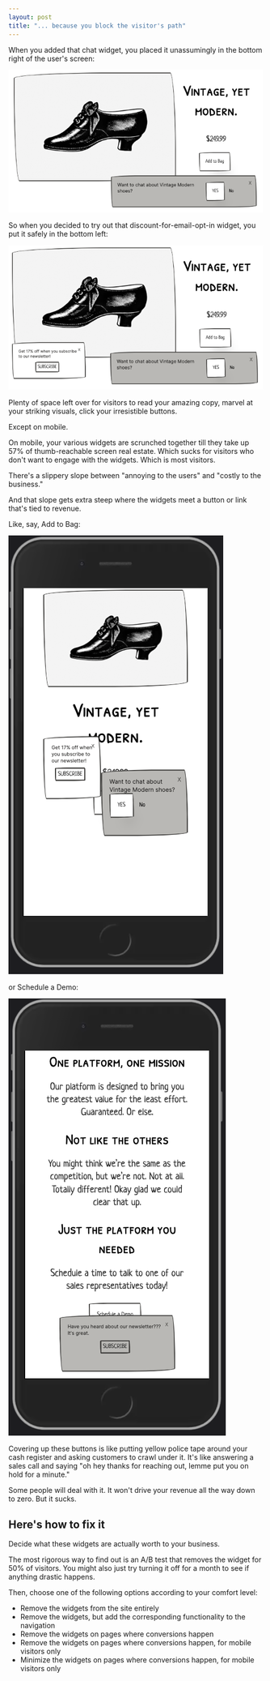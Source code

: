 ```yaml
---
layout: post
title: "... because you block the visitor's path"
---
```


When you added that chat widget, you placed it unassumingly in the bottom right of the user's screen:

![shoe store with a single widget](assets/images/one-widget.png)

So when you decided to try out that discount-for-email-opt-in widget, you put it safely in the bottom left:

![shoe store with two widgets](assets/images/two-widgets.png)

Plenty of space left over for visitors to read your amazing copy, marvel at your striking visuals, click your irresistible buttons.

Except on mobile.

On mobile, your various widgets are scrunched together till they take up 57% of thumb-reachable screen real estate. Which sucks for visitors who don't want to engage with the widgets. Which is most visitors.

There's a slippery slope between "annoying to the users" and "costly to the business."

And that slope gets extra steep where the widgets meet a button or link that's tied to revenue.

Like, say, Add to Bag:

![shoe store with two widgets blocking view on mobile](assets/images/two-widgets-mobile.png)

or Schedule a Demo:

![web page with "schedule a demo" button blocked by widget](assets/images/schedule-a-demo-blocked.png)

Covering up these buttons is like putting yellow police tape around your cash register and asking customers to crawl under it. It's like answering a sales call and saying "oh hey thanks for reaching out, lemme put you on hold for a minute."

Some people will deal with it. It won't drive your revenue all the way down to zero. But it sucks.

## Here's how to fix it

Decide what these widgets are actually worth to your business.

The most rigorous way to find out is an A/B test that removes the widget for 50% of visitors. You might also just try turning it off for a month to see if anything drastic happens.

Then, choose one of the following options according to your comfort level:

* Remove the widgets from the site entirely
* Remove the widgets, but add the corresponding functionality to the navigation
* Remove the widgets on pages where conversions happen
* Remove the widgets on pages where conversions happen, for mobile visitors only
* Minimize the widgets on pages where conversions happen, for mobile visitors only
